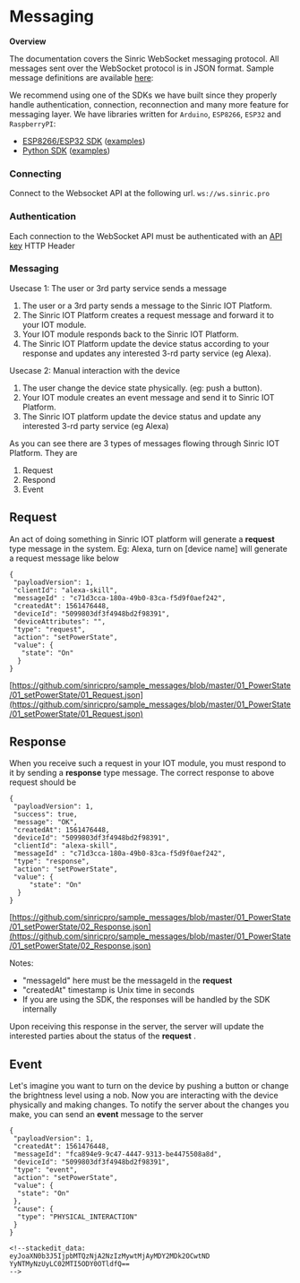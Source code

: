 
# Messaging 

**Overview**

The documentation covers the Sinric WebSocket messaging protocol. All messages sent over the WebSocket protocol is in JSON format. Sample message definitions are available [here](https://github.com/sinricpro/sample_messages):

We recommend using one of the SDKs we have built since they properly handle authentication, connection, reconnection and many more feature for messaging layer. We have libraries written for `Arduino`, `ESP8266`, `ESP32` and `RaspberryPI`:

-   [ESP8266/ESP32 SDK]([[https://github.com/sinricpro/SinricPro](https://github.com/sinricpro/SinricPro)]([https://github.com/sinricpro/SinricPro/tree/master/examples](https://github.com/sinricpro/SinricPro/tree/master/examples)))  ([examples]([https://github.com/sinricpro/Python-Examples](https://github.com/sinricpro/Python-Examples)))
-   [Python SDK]([https://github.com/sinricpro/Python-SDK](https://github.com/sinricpro/Python-SDK))  ([examples]([https://github.com/sinricpro/Python-Examples](https://github.com/sinricpro/Python-Examples)))

### Connecting
Connect to the Websocket API at the following url.
`ws://ws.sinric.pro`


### Authentication
Each connection to the WebSocket API must be authenticated with an  [API key](/api-access) HTTP Header

### Messaging

Usecase 1: The user or 3rd party service sends a message
1.  The user or a 3rd party sends a message to the Sinric IOT Platform.
2.  The Sinric IOT Platform creates a request message and forward it to your IOT module.
3. Your IOT module responds back to the Sinric IOT Platform.
4. The Sinric IOT Platform update the device status according to your response and updates any interested 3-rd party service (eg Alexa).

Usecase 2: Manual interaction with the device
1.  The user change the device state physically. (eg: push a button).
2.  Your IOT module creates an event message and send it to Sinric IOT Platform.
3.  The Sinric IOT platform update the device status  and update any interested 3-rd party service (eg Alexa)


As you can see there are 3 types of messages flowing through Sinric IOT Platform. They are

 1. Request
 2. Respond
 3. Event

## Request
An act of doing something in Sinric IOT platform will generate a **request** type message in the system. Eg: Alexa, turn on [device name] will generate a request message like below  
```
{
 "payloadVersion": 1,
 "clientId": "alexa-skill",
 "messageId" : "c71d3cca-180a-49b0-83ca-f5d9f0aef242",
 "createdAt": 1561476448,
 "deviceId": "5099803df3f4948bd2f98391",
 "deviceAttributes": "",
 "type": "request",
 "action": "setPowerState",
 "value": {
   "state": "On"
  }
}
```
[https://github.com/sinricpro/sample_messages/blob/master/01_PowerState/01_setPowerState/01_Request.json](https://github.com/sinricpro/sample_messages/blob/master/01_PowerState/01_setPowerState/01_Request.json)

## Response
 When you receive such a request in your IOT module, you must respond to it by sending a **response** type message. The correct response to above request should be
```
{
 "payloadVersion": 1,
 "success": true,
 "message": "OK",
 "createdAt": 1561476448,
 "deviceId": "5099803df3f4948bd2f98391",
 "clientId": "alexa-skill",
 "messageId" : "c71d3cca-180a-49b0-83ca-f5d9f0aef242",
 "type": "response",
 "action": "setPowerState",
 "value": {
     "state": "On"
  }
}
```
[https://github.com/sinricpro/sample_messages/blob/master/01_PowerState/01_setPowerState/02_Response.json](https://github.com/sinricpro/sample_messages/blob/master/01_PowerState/01_setPowerState/02_Response.json)

Notes:
* "messageId" here must be the messageId in the **request**
* "createdAt" timestamp is Unix time in seconds
* If you are using the SDK, the responses will be handled by the SDK internally

Upon receiving this response in the server, the server will update the interested parties about the status of the **request** .

## Event
Let's imagine you want to turn on the device by pushing a button or change the brightness level using a nob. Now you are interacting with the device physically and making changes. To notify the server about the changes you make, you can send an **event**  message to the server
``` 
{
 "payloadVersion": 1,
 "createdAt": 1561476448,
 "messageId": "fca894e9-9c47-4447-9313-be4475508a8d",
 "deviceId": "5099803df3f4948bd2f98391",
 "type": "event",
 "action": "setPowerState",
 "value": {
  "state": "On"
 },
 "cause": {
  "type": "PHYSICAL_INTERACTION"
 }
}

<!--stackedit_data:
eyJoaXN0b3J5IjpbMTQzNjA2NzIzMywtMjAyMDY2MDk2OCwtND
YyNTMyNzUyLC02MTI5ODY0OTldfQ==
-->